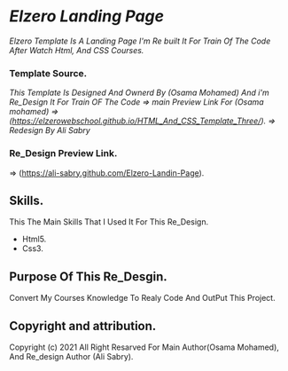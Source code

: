 # *Elzero Landing Page*


*Elzero Template Is A Landing Page I'm Re built It For Train Of The Code After Watch Html, And CSS Courses.* 


### Template Source.

*This Template Is Designed And Ownerd By (Osama Mohamed) And i'm Re_Design It For Train OF The Code 
=> main Preview Link For (Osama mohamed) => (https://elzerowebschool.github.io/HTML_And_CSS_Template_Three/).
=> Redesign By Ali Sabry*


### Re_Design Preview Link.

=> (https://ali-sabry.github.com/Elzero-Landin-Page).


## Skills.

This The Main Skills That I Used It For This Re_Design.
 
* Html5.
* Css3.

## Purpose Of This Re_Desgin.

Convert My Courses Knowledge To Realy Code And OutPut This Project.

## Copyright and attribution.

Copyright (c) 2021 All Right Resarved For Main Author(Osama Mohamed), And Re_design Author (Ali Sabry).
